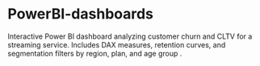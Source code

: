 # PowerBI-dashboards
Interactive Power BI dashboard analyzing customer churn and CLTV for a streaming service. Includes DAX measures, retention curves, and segmentation filters by region, plan, and age group .
